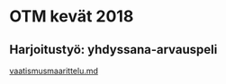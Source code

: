# OTM kevät 2018


## Harjoitustyö: yhdyssana-arvauspeli 

[vaatismusmaarittelu.md](https://github.com/sinilandia/otm-harkka/blob/master/dokumentaatio/vaatimusmaarittely.md)

